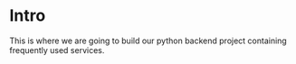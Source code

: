 # Intro

This is where we are going to build our python backend project containing frequently used services.


